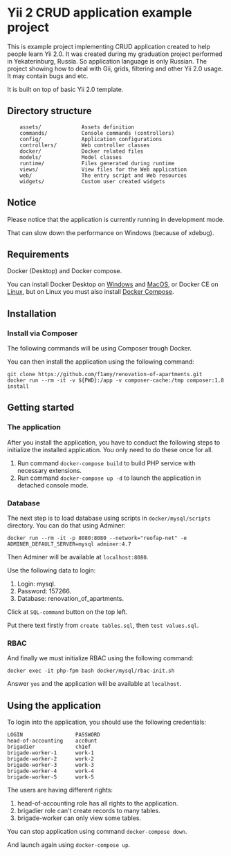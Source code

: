 # Yii 2 CRUD application example project

This is example project implementing CRUD application created to help people learn Yii 2.0. It was created during my graduation project performed in Yekaterinburg, Russia. So application language is only Russian. The project showing how to deal with Gii, grids, filtering and other Yii 2.0 usage. It may contain bugs and etc.

It is built on top of basic Yii 2.0 template.

## Directory structure

```none
    assets/             Assets definition
    commands/           Console commands (controllers)
    config/             Application configurations
    controllers/        Web controller classes
    docker/             Docker related files
    models/             Model classes
    runtime/            Files generated during runtime
    views/              View files for the Web application
    web/                The entry script and Web resources
    widgets/            Custom user created widgets
```

## Notice

Please notice that the application is currently running in development mode.

That can slow down the performance on Windows (because of xdebug).

## Requirements

Docker (Desktop) and Docker compose.

You can install Docker Desktop on [Windows](https://docs.docker.com/docker-for-windows/install/) and [MacOS](https://docs.docker.com/docker-for-mac/install/), or Docker CE on [Linux](https://docs.docker.com/install/linux/docker-ce/ubuntu/), but on Linux you must also install [Docker Compose](https://docs.docker.com/compose/install/).

## Installation

### Install via Composer

The following commands will be using Composer trough Docker.

You can then install the application using the following command:

```none
git clone https://github.com/f1amy/renovation-of-apartments.git
docker run --rm -it -v ${PWD}:/app -v composer-cache:/tmp composer:1.8 install
```

## Getting started

### The application

After you install the application, you have to conduct the following steps to initialize
the installed application. You only need to do these once for all.

1. Run command `docker-compose build` to build PHP service with necessary extensions.
2. Run command `docker-compose up -d` to launch the application in detached console mode.

### Database

The next step is to load database using scripts in `docker/mysql/scripts` directory. You can do that using Adminer:

```none
docker run --rm -it -p 8080:8080 --network="reofap-net" -e ADMINER_DEFAULT_SERVER=mysql adminer:4.7
```

Then Adminer will be available at `localhost:8080`.

Use the following data to login:

1. Login: mysql.
2. Password: 157266.
3. Database: renovation_of_apartments.

Click at `SQL-command` button on the top left.

Put there text firstly from `create tables.sql`, then `test values.sql`.

### RBAC

And finally we must initialize RBAC using the following command:

```none
docker exec -it php-fpm bash docker/mysql/rbac-init.sh
```

Answer `yes` and the application will be available at `localhost`.

## Using the application

To login into the application, you should use the following credentials:

```none
LOGIN                 PASSWORD
head-of-accounting    acc0unt
brigadier             ch1ef
brigade-worker-1      work-1
brigade-worker-2      work-2
brigade-worker-3      work-3
brigade-worker-4      work-4
brigade-worker-5      work-5
```

The users are having different rights:

1. head-of-accounting role has all rights to the application.
2. brigadier role can't create records to many tables.
3. brigade-worker can only view some tables.

You can stop application using command `docker-compose down`.

And launch again using `docker-compose up`.
